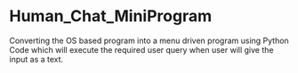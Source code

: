 # Human_Chat_MiniProgram

Converting the OS based program into a menu driven program using Python Code which will execute the required user query when user will give the input as a text.
